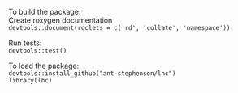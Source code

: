 To build the package:  
Create roxygen documentation  
`devtools::document(roclets = c('rd', 'collate', 'namespace'))`

Run tests:  
`devtools::test()`  

To load the package:  
`devtools::install_github("ant-stephenson/lhc")`  
`library(lhc)`  


